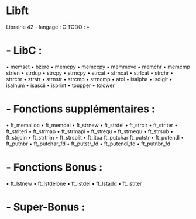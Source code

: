 # Libft
Librairie 42 - langage : C
TODO : •

# - LibC :

• memset
• bzero
• memcpy
• memccpy
• memmove
• memchr
• memcmp
strlen
• strdup
• strcpy
• strncpy
• strcat
• strncat
• strlcat
• strchr
• strrchr
• strstr
• strnstr
• strcmp
• strncmp
• atoi
• isalpha
• isdigit
• isalnum
• isascii
• isprint
• toupper
• tolower

# - Fonctions supplémentaires :

• ft_memalloc
• ft_memdel
• ft_strnew
• ft_strdel
• ft_strclr
• ft_striter
• ft_striteri
• ft_strmap
• ft_strmapi
• ft_strequ
• ft_strnequ
• ft_strsub
• ft_strjoin
• ft_strtrim
• ft_strsplit
• ft_itoa
ft_putchar 
ft_putstr
• ft_putendl
• ft_putnbr
• ft_putchar_fd
• ft_putstr_fd
• ft_putendl_fd
• ft_putnbr_fd

# - Fonctions Bonus :

• ft_lstnew
• ft_lstdelone
• ft_lstdel
• ft_lstadd
• ft_lstiter

# - Super-Bonus :
